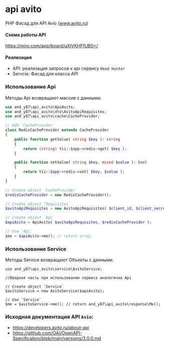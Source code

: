 # api avito

PHP Фасад для API Avio (www.avito.ru)

#### Схема работы API
https://miro.com/app/board/uXjVKHFfUB0=/

#### Реализация
 - API: реализация запросов к api сервису `Head Hunter`
 - Servcie: Фасад для класса API

### Использование Api
Методы Api возвращают массив с данными.
```php
use and_y87\api_avito\ApiAvito;
use and_y87\api_avito\dto\AvitoApiRequisites;
use and_y87\api_avito\cache\CacheProvider;

// Add `CacheProvider`
class RedisCacheProvider extends CacheProvider
{
    public function getValue( string $key ): string
    {
        return (string) Yii::$app->redis->get( $key );
    }

    public function setValue( string $key, mixed $value ): bool
    {
        return Yii::$app->redis->set( $key, $value );
    }
}

// Create object `CacheProvider`
$redisCacheProvider = new RedisCacheProvider();

// Create object `Requisites`
$avitoApiRequisites = new AvitoApiRequisites( $client_id, $client_secret );

// Create object `Api`
$apiAvito = ApiAvito( $avitoApiRequisites, $redisCacheProvider );

// Use `Api`
$me = $apiAvito->me(); // return array
```
### Использование Service
Методы Service возвращают Объекты с данными.
```
use and_y87\api_avito\service\AvitoService;

//Вводная часть при использовании сервиса аналогична Api

// Create object `Service`
$avitoService = new AvitoService($apiAvito);

// Use `Service`
$me = $avitoService->me(); // return and_y87\api_avito\response\Me();
```

### Исходная документация API `Avio`: 
 - https://developers.avito.ru/about-api
 - https://github.com/OAI/OpenAPI-Specification/blob/main/versions/3.0.0.md
